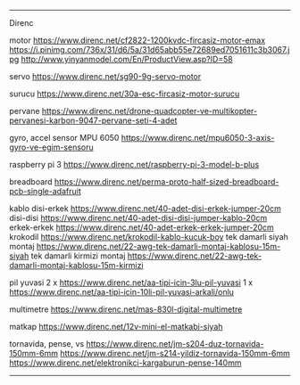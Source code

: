 ---------------------------------------------------------------------

Direnc

motor
https://www.direnc.net/cf2822-1200kvdc-fircasiz-motor-emax
https://i.pinimg.com/736x/31/d6/5a/31d65abb55e72689ed7051611c3b3067.jpg
http://www.yinyanmodel.com/En/ProductView.asp?ID=58

servo
https://www.direnc.net/sg90-9g-servo-motor

surucu
https://www.direnc.net/30a-esc-fircasiz-motor-surucu

pervane
https://www.direnc.net/drone-quadcopter-ve-multikopter-pervanesi-karbon-9047-pervane-seti-4-adet

gyro, accel sensor
MPU 6050
https://www.direnc.net/mpu6050-3-axis-gyro-ve-egim-sensoru

raspberry pi 3
https://www.direnc.net/raspberry-pi-3-model-b-plus

breadboard
https://www.direnc.net/perma-proto-half-sized-breadboard-pcb-single-adafruit

kablo
disi-erkek
https://www.direnc.net/40-adet-disi-erkek-jumper-20cm
disi-disi
https://www.direnc.net/40-adet-disi-disi-jumper-kablo-20cm
erkek-erkek
https://www.direnc.net/40-adet-erkek-erkek-jumper-20cm
krokodil
https://www.direnc.net/krokodil-kablo-kucuk-boy
tek damarli siyah montaj
https://www.direnc.net/22-awg-tek-damarli-montaj-kablosu-15m-siyah
tek damarli kirmizi montaj
https://www.direnc.net/22-awg-tek-damarli-montaj-kablosu-15m-kirmizi

pil yuvasi
2 x https://www.direnc.net/aa-tipi-icin-3lu-pil-yuvasi
1 x https://www.direnc.net/aa-tipi-icin-10li-pil-yuvasi-arkali/onlu

multimetre
https://www.direnc.net/mas-830l-digital-multimetre

matkap
https://www.direnc.net/12v-mini-el-matkabi-siyah

tornavida, pense, vs
https://www.direnc.net/jm-s204-duz-tornavida-150mm-6mm
https://www.direnc.net/jm-s214-yildiz-tornavida-150mm-6mm
https://www.direnc.net/elektronikci-kargaburun-pense-140mm

------------------------------------------------------------------------


